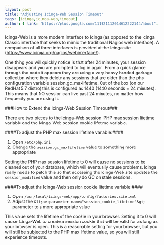 ```yaml
---
layout: post
title: "Adjusting Icinga-Web Session Timeout"
tags: [icinga,icinga-web,timeout]
author: { link: "https://plus.google.com/111921112014612222144/about", name: Chris Duck }
---
```

Icinga-Web is a more modern interface to Icinga (as opposed to the Icinga Classic interface that seeks to mimic the traditional Nagios web interface).  A comparison of all three interfaces is provided at the Icinga site (https://www.icinga.org/nagios/webinterface/).

One thing you will quickly notice is that after 24 minutes, your session disappears and you are prompted to log in again.  From a quick glance through the code it appears they are using a very heavy handed garbage collection where they delete any sessions that are older than the php configuration variable session.gc_maxlifetime.  Out of the box (on our RedHat 5.7 distro) this is configured as 1440 (1440 seconds = 24 minutes).  This means that NO session can live past 24 minutes, no matter how frequently you are using it.

###How to Extend the Icinga-Web Session Timeout###

There are two pieces to the Icinga-Web session: PHP max session lifetime variable and the Icinga-Web session cookie lifetime variable.

####To adjust the PHP max session lifetime variable:####

1. Open ``/etc/php.ini``
2. Change the ``session.gc_maxlifetime`` value to something more appropriate

Setting the PHP max session lifetime to 0 will cause no sessions to be cleaned out of your database, which will eventually cause problems.  Icinga really needs to patch this so that accessing the Icinga-Web site updates the ``session_modified`` value and then only do GC on stale sessions.

####To adjust the Icinga-Web session cookie lifetime variable:####

1. Open ``/usr/local/icinga-web/app/config/factories.site.xml``
2. Adjust the ``&lt;ae:parameter name="session_cookie_lifetime"&gt;`` parameter to a more appropriate value

This value sets the lifetime of the cookie in your browser.  Setting it to 0 will cause Icinga-Web to create a session cookie that will be valid for as long as your browser is open.  This is a reasonable setting for your browser, but you will still be subjected to the PHP max lifetime value, so you will still experience timeouts.